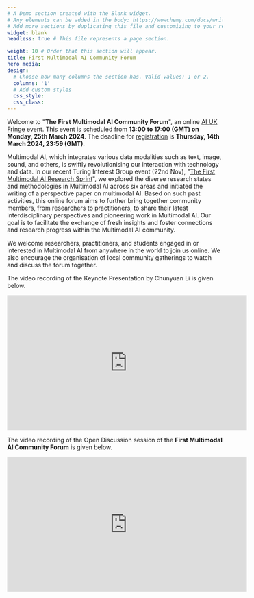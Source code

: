 ```yaml
---
# A Demo section created with the Blank widget.
# Any elements can be added in the body: https://wowchemy.com/docs/writing-markdown-latex/
# Add more sections by duplicating this file and customizing to your requirements.
widget: blank
headless: true # This file represents a page section.

weight: 10 # Order that this section will appear.
title: First Multimodal AI Community Forum
hero_media: 
design:
  # Choose how many columns the section has. Valid values: 1 or 2.
  columns: '1'
  # Add custom styles
  css_style:
  css_class:
---
```

Welcome to "**The First Multimodal AI Community Forum**", an online [AI UK Fringe](https://ai-uk.turing.ac.uk/fringe-events/) event. This event is scheduled from **13:00 to 17:00 (GMT) on Monday, 25th March 2024**. The deadline for [registration](https://forms.gle/yckNWD8kHY5Z1wjo9) is **Thursday, 14th March 2024, 23:59 (GMT)**.

Multimodal AI, which integrates various data modalities such as text, image, sound, and others, is swiftly revolutionising our interaction with technology and data. In our recent Turing Interest Group event (22nd Nov), "[The First Multimodal AI Research Sprint](https://multimodalai.github.io/multimodalaisprint23/)", we explored the diverse research states and methodologies in Multimodal AI across six areas and initiated the writing of a perspective paper on multimodal AI. Based on such past activities, this online forum aims to further bring together community members, from researchers to practitioners, to share their latest interdisciplinary perspectives and pioneering work in Multimodal AI. Our goal is to facilitate the exchange of fresh insights and foster connections and research progress within the Multimodal AI community.

We welcome researchers, practitioners, and students engaged in or interested in Multimodal AI from anywhere in the world to join us online. We also encourage the organisation of local community gatherings to watch and discuss the forum together.

The video recording of the Keynote Presentation by Chunyuan Li is given below.

<iframe width="560" height="315" src="https://www.youtube.com/embed/6F4fra-QBpk?si=QAhzPnhvdKKT6Qnf&amp;start=1" title="YouTube video player" frameborder="0" allow="accelerometer; autoplay; clipboard-write; encrypted-media; gyroscope; picture-in-picture; web-share" referrerpolicy="strict-origin-when-cross-origin" allowfullscreen></iframe>

The video recording of the Open Discussion session of the **First Multimodal AI Community Forum** is given below.

<iframe width="560" height="315" src="https://www.youtube.com/embed/vf6CxlJSuVk?si=-CeaLFU7BDpBt-gt" title="YouTube video player" frameborder="0" allow="accelerometer; autoplay; clipboard-write; encrypted-media; gyroscope; picture-in-picture; web-share" referrerpolicy="strict-origin-when-cross-origin" allowfullscreen></iframe>
